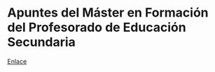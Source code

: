 # Apuntes del Máster en Formación del Profesorado de Educación Secundaria  

[Enlace](https://jalvpor.github.io/eXelearning/)
